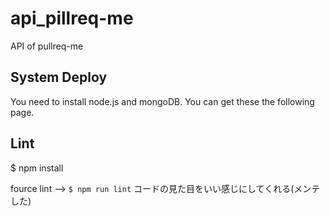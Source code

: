 # api_pillreq-me
API of pullreq-me

## System Deploy
  You need to install node.js and mongoDB. You can get these the following page.

## Lint
$ npm install

fource lint -->
`$ npm run lint`
コードの見た目をいい感じにしてくれる(メンテした)
